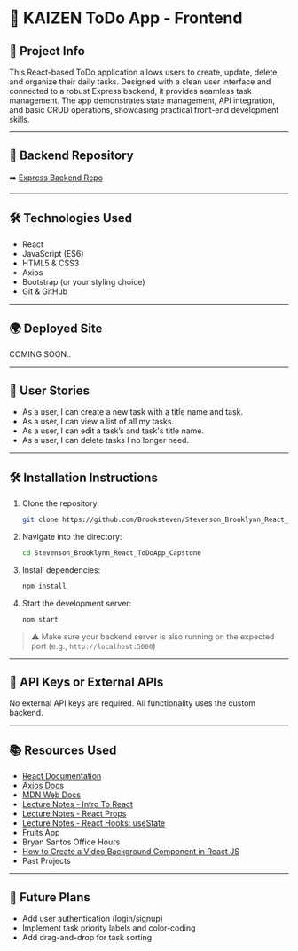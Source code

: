# 📝 KAIZEN ToDo App - Frontend

## 📖 Project Info

This React-based ToDo application allows users to create, update, delete, and organize their daily tasks. Designed with a clean user interface and connected to a robust Express backend, it provides seamless task management. The app demonstrates state management, API integration, and basic CRUD operations, showcasing practical front-end development skills.

---

## 🔗 Backend Repository

➡️ [Express Backend Repo](https://github.com/Brooksteven/Stevenson_Brooklynn_Express_ToDoApp_Capstone)

---

## 🛠️ Technologies Used

- React
- JavaScript (ES6)
- HTML5 & CSS3
- Axios
- Bootstrap (or your styling choice)
- Git & GitHub

---

## 🌍 Deployed Site

COMING SOON..

---

## 👤 User Stories

- As a user, I can create a new task with a title name and task.
- As a user, I can view a list of all my tasks.
- As a user, I can edit a task’s and task's title name.
- As a user, I can delete tasks I no longer need.

---

## 🛠️ Installation Instructions

1. Clone the repository:

    ```bash
    git clone https://github.com/Brooksteven/Stevenson_Brooklynn_React_ToDoApp_Capstone.git
    ```

2. Navigate into the directory:

    ```bash
    cd Stevenson_Brooklynn_React_ToDoApp_Capstone
    ```

3. Install dependencies:

    ```bash
    npm install
    ```

4. Start the development server:

    ```bash
    npm start
    ```

> ⚠️ Make sure your backend server is also running on the expected port (e.g., `http://localhost:5000`)

---

## 🔑 API Keys or External APIs

No external API keys are required. All functionality uses the custom backend.

---

## 📚 Resources Used

- [React Documentation](https://reactjs.org/)
- [Axios Docs](https://axios-http.com/)
- [MDN Web Docs](https://developer.mozilla.org/)
- [Lecture Notes - Intro To React](https://ps-react-curriculum.herokuapp.com/320/1/lesson/)
- [Lecture Notes - React Props](https://ps-react-curriculum.herokuapp.com/320/2/lesson/)
- [Lecture Notes - React Hooks: useState](https://ps-react-curriculum.herokuapp.com/320/3/lesson/)
- Fruits App
- Bryan Santos Office Hours
- [How to Create a Video Background Component in React JS](https://www.youtube.com/watch?v=LSRNmhLS76o)
- Past Projects

---

## 🔮 Future Plans

- Add user authentication (login/signup)
- Implement task priority labels and color-coding
- Add drag-and-drop for task sorting

